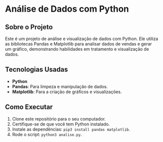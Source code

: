 # Análise de Dados com Python

## Sobre o Projeto
Este é um projeto de análise e visualização de dados com Python. Ele utiliza as bibliotecas Pandas e Matplotlib para analisar dados de vendas e gerar um gráfico, demonstrando habilidades em tratamento e visualização de dados.

## Tecnologias Usadas
* **Python**
* **Pandas**: Para limpeza e manipulação de dados.
* **Matplotlib**: Para a criação de gráficos e visualizações.

## Como Executar
1. Clone este repositório para o seu computador.
2. Certifique-se de que você tem Python instalado.
3. Instale as dependências: `pip3 install pandas matplotlib`.
4. Rode o script: `python3 analise.py`.
